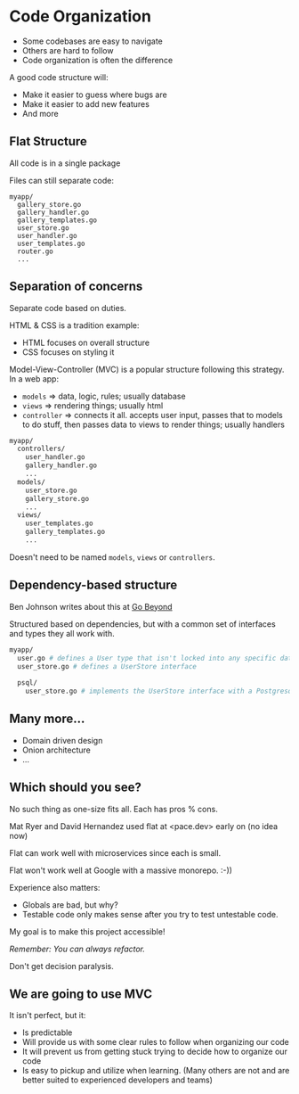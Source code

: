 # Code Organization

- Some codebases are easy to navigate
- Others are hard to follow
- Code organization is often the difference

A good code structure will:
- Make it easier to guess where bugs are
- Make it easier to add new features
- And more


## Flat Structure

All code is in a single package

Files can still separate code:

```
myapp/
  gallery_store.go
  gallery_handler.go
  gallery_templates.go
  user_store.go
  user_handler.go
  user_templates.go
  router.go
  ...
```


## Separation of concerns

Separate code based on duties.

HTML & CSS is a tradition example:
- HTML focuses on overall structure
- CSS focuses on styling it

Model-View-Controller (MVC) is a popular structure following this strategy. In 
a web app:
- `models` => data, logic, rules; usually database
- `views` => rendering things; usually html
- `controller` => connects it all. accepts user input, passes that to models to 
do stuff, then passes data to views to render things; usually handlers

```bash
myapp/
  controllers/
    user_handler.go
    gallery_handler.go
    ...
  models/
    user_store.go
    gallery_store.go
    ...
  views/
    user_templates.go
    gallery_templates.go
    ...
```

Doesn't need to be named `models`, `views` or `controllers`.


## Dependency-based structure

Ben Johnson writes about this at [Go Beyond](https://www.gobeyond.dev/standard-package-layout/)

Structured based on dependencies, but with a common set of interfaces and types 
they all work with.

```bash
myapp/
  user.go # defines a User type that isn't locked into any specific data store
  user_store.go # defines a UserStore interface
  
  psql/
    user_store.go # implements the UserStore interface with a Postgresql specific implementation
```

## Many more...

- Domain driven design
- Onion architecture
- ...

## Which should you see?

No such thing as one-size fits all.
Each has pros % cons.

Mat Ryer and David Hernandez used flat at <pace.dev> early on (no idea now)

Flat can work well with microservices since each is small.

Flat won't work well at Google with a massive monorepo. :-))


Experience also matters:
- Globals are bad, but why? 
- Testable code only makes sense after you try to test untestable code.

My goal is to make this project accessible!

*Remember: You can always refactor.*

Don't get decision paralysis.


## We are going to use MVC

It isn't perfect, but it:
- Is predictable
- Will provide us with some clear rules to follow when organizing our code 
- It will prevent us from getting stuck trying to decide how to organize our code
- Is easy to pickup and utilize when learning. (Many others are not and are better
 suited to experienced developers and teams)

